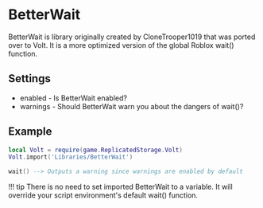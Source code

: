 # BetterWait
BetterWait is library originally created by CloneTrooper1019 that was ported over to Volt. It is a more optimized version of the global Roblox wait() function.

## Settings
* enabled - Is BetterWait enabled?
* warnings - Should BetterWait warn you about the dangers of wait()?

## Example
```lua
local Volt = require(game.ReplicatedStorage.Volt)
Volt.import('Libraries/BetterWait')

wait() --> Outputs a warning since warnings are enabled by default
```

!!! tip
    There is no need to set imported BetterWait to a variable. It will override your script environment's default wait() function.